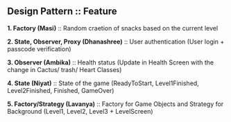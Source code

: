## Design Pattern :: Feature

**1. Factory (Masi)** :: Random craetion of snacks based on the current level

**2. State, Observer, Proxy (Dhanashree)** :: User authentication (User login + passcode verification)

**3. Observer (Ambika)** :: Health status (Update in Health Screen with the change in Cactus/ trash/ Heart Classes)

**4. State (Niyat)** :: State of the game (ReadyToStart, Level1Finished, Level2Finished, Finished, GameOver)

**5. Factory/Strategy (Lavanya)** :: Factory for Game Objects and Strategy for Background (Level1, Level2, Level3 + LevelScreen)
